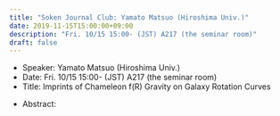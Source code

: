 ```yaml
---
title: "Soken Journal Club: Yamato Matsuo (Hiroshima Univ.)"
date: 2019-11-15T15:00:00+09:00
description: "Fri. 10/15 15:00- (JST) A217 (the seminar room)"
draft: false
---
```


- Speaker:
Yamato Matsuo (Hiroshima Univ.)
- Date:
Fri. 10/15 15:00- (JST) A217 (the seminar room)
- Title:
Imprints of Chameleon f(R) Gravity on Galaxy Rotation Curves

<!--more-->

- Abstract:

